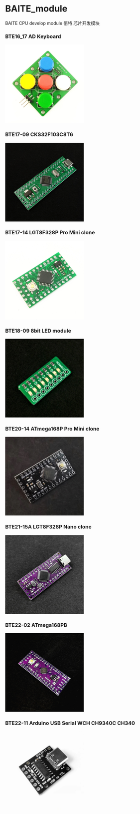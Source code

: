 # BAITE_module
BAITE CPU develop module 佰特 芯片开发模块

### BTE16_17 AD Keyboard
<img src="https://github.com/FREEWING-JP/BAITE_module/blob/main/BTE16-17_1.jpg" title="BTE16_17 AD Keyboard" width="50%">

### BTE17-09 CKS32F103C8T6
<img src="https://github.com/FREEWING-JP/BAITE_module/blob/main/BTE17-09_1.jpg" title="BTE17-09 CKS32F103C8T6" width="50%">

### BTE17-14 LGT8F328P Pro Mini clone
<img src="https://github.com/FREEWING-JP/BAITE_module/blob/main/BTE17-14_1.jpg" title="BTE17-14 LGT8F328P Pro Mini clone" width="50%">

### BTE18-09 8bit LED module
<img src="https://github.com/FREEWING-JP/BAITE_module/blob/main/BTE18-09_1.jpg" title="BTE18-09 8bit LED module" width="50%">

### BTE20-14 ATmega168P Pro Mini clone
<img src="https://github.com/FREEWING-JP/BAITE_module/blob/main/BTE20-14_1.jpg" title="BTE20-14 ATmega168P Pro Mini clone" width="50%">

### BTE21-15A LGT8F328P Nano clone
<img src="https://github.com/FREEWING-JP/BAITE_module/blob/main/BTE21-15A_1.jpg" title="BTE21-15A LGT8F328P Nano clone" width="50%">

### BTE22-02 ATmega168PB
<img src="https://github.com/FREEWING-JP/BAITE_module/blob/main/BTE22-02_1.jpg" title="BTE22-02 ATmega168PB Nano clone" width="50%">

### BTE22-11 Arduino USB Serial WCH CH9340C CH340
<img src="https://github.com/FREEWING-JP/BAITE_module/blob/main/BTE22-11_1.jpg" title="BTE22-11 Arduino USB Serial WCH CH9340C CH340" width="50%">
